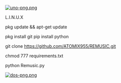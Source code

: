 [![uno-png.png](https://i.postimg.cc/G3ZrVRn1/uno-png.png)](https://postimg.cc/G9JZTZpM)


L.I.N.U.X 

pkg update && apt-get update

pkg install git
pip install python

git clone https://github.com/ATOMIX955/REMUSIC.git

chmod 777 requirements.txt

python Remusic.py




[![dos-png.png](https://i.postimg.cc/ydD4pQfd/dos-png.png)](https://postimg.cc/2bNKVwNR)
